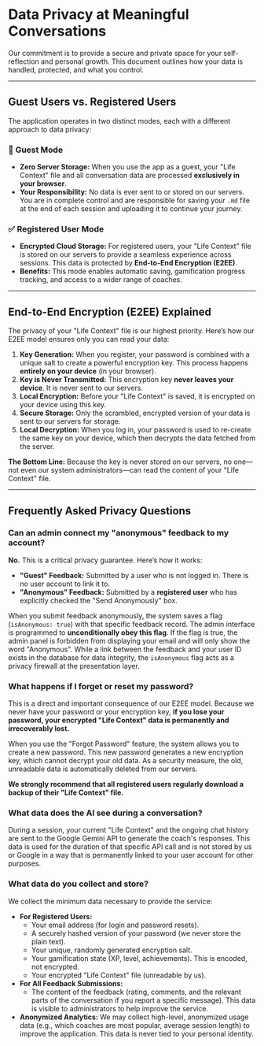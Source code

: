 # Data Privacy at Meaningful Conversations

Our commitment is to provide a secure and private space for your self-reflection and personal growth. This document outlines how your data is handled, protected, and what you control.

---

## Guest Users vs. Registered Users

The application operates in two distinct modes, each with a different approach to data privacy:

### 👤 Guest Mode
- **Zero Server Storage:** When you use the app as a guest, your "Life Context" file and all conversation data are processed **exclusively in your browser**.
- **Your Responsibility:** No data is ever sent to or stored on our servers. You are in complete control and are responsible for saving your `.md` file at the end of each session and uploading it to continue your journey.

### ✅ Registered User Mode
- **Encrypted Cloud Storage:** For registered users, your "Life Context" file is stored on our servers to provide a seamless experience across sessions. This data is protected by **End-to-End Encryption (E2EE)**.
- **Benefits:** This mode enables automatic saving, gamification progress tracking, and access to a wider range of coaches.

---

## End-to-End Encryption (E2EE) Explained

The privacy of your "Life Context" file is our highest priority. Here’s how our E2EE model ensures only you can read your data:

1.  **Key Generation:** When you register, your password is combined with a unique salt to create a powerful encryption key. This process happens **entirely on your device** (in your browser).
2.  **Key is Never Transmitted:** This encryption key **never leaves your device**. It is never sent to our servers.
3.  **Local Encryption:** Before your "Life Context" is saved, it is encrypted on your device using this key.
4.  **Secure Storage:** Only the scrambled, encrypted version of your data is sent to our servers for storage.
5.  **Local Decryption:** When you log in, your password is used to re-create the same key on your device, which then decrypts the data fetched from the server.

**The Bottom Line:** Because the key is never stored on our servers, no one—not even our system administrators—can read the content of your "Life Context" file.

---

## Frequently Asked Privacy Questions

### Can an admin connect my "anonymous" feedback to my account?

**No.** This is a critical privacy guarantee. Here’s how it works:

-   **"Guest" Feedback:** Submitted by a user who is not logged in. There is no user account to link it to.
-   **"Anonymous" Feedback:** Submitted by a **registered user** who has explicitly checked the "Send Anonymously" box.

When you submit feedback anonymously, the system saves a flag (`isAnonymous: true`) with that specific feedback record. The admin interface is programmed to **unconditionally obey this flag**. If the flag is true, the admin panel is forbidden from displaying your email and will only show the word "Anonymous". While a link between the feedback and your user ID exists in the database for data integrity, the `isAnonymous` flag acts as a privacy firewall at the presentation layer.

### What happens if I forget or reset my password?

This is a direct and important consequence of our E2EE model. Because we never have your password or your encryption key, **if you lose your password, your encrypted "Life Context" data is permanently and irrecoverably lost.**

When you use the "Forgot Password" feature, the system allows you to create a new password. This new password generates a new encryption key, which cannot decrypt your old data. As a security measure, the old, unreadable data is automatically deleted from our servers.

**We strongly recommend that all registered users regularly download a backup of their "Life Context" file.**

### What data does the AI see during a conversation?

During a session, your current "Life Context" and the ongoing chat history are sent to the Google Gemini API to generate the coach's responses. This data is used for the duration of that specific API call and is not stored by us or Google in a way that is permanently linked to your user account for other purposes.

### What data do you collect and store?

We collect the minimum data necessary to provide the service:

-   **For Registered Users:**
    -   Your email address (for login and password resets).
    -   A securely hashed version of your password (we never store the plain text).
    -   Your unique, randomly generated encryption salt.
    -   Your gamification state (XP, level, achievements). This is encoded, not encrypted.
    -   Your encrypted "Life Context" file (unreadable by us).
-   **For All Feedback Submissions:**
    -   The content of the feedback (rating, comments, and the relevant parts of the conversation if you report a specific message). This data is visible to administrators to help improve the service.
-   **Anonymized Analytics:** We may collect high-level, anonymized usage data (e.g., which coaches are most popular, average session length) to improve the application. This data is never tied to your personal identity.
